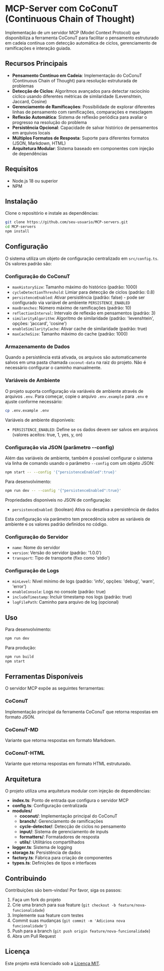 # MCP-Server com CoConuT (Continuous Chain of Thought)

Implementação de um servidor MCP (Model Context Protocol) que disponibiliza a ferramenta CoConuT para facilitar o pensamento estruturado em cadeia contínua com detecção automática de ciclos, gerenciamento de ramificações e interação guiada.

## Recursos Principais

- **Pensamento Contínuo em Cadeia**: Implementação do CoConuT (Continuous Chain of Thought) para resolução estruturada de problemas
- **Detecção de Ciclos**: Algoritmos avançados para detectar raciocínio cíclico usando diferentes métricas de similaridade (Levenshtein, Jaccard, Cosine)
- **Gerenciamento de Ramificações**: Possibilidade de explorar diferentes linhas de pensamento com ramificações, comparações e mesclagem
- **Reflexão Automática**: Sistema de reflexão periódica para avaliar o progresso na resolução do problema
- **Persistência Opcional**: Capacidade de salvar histórico de pensamentos em arquivos locais
- **Múltiplos Formatos de Resposta**: Suporte para diferentes formatos (JSON, Markdown, HTML)
- **Arquitetura Modular**: Sistema baseado em componentes com injeção de dependências

## Requisitos

- Node.js 18 ou superior
- NPM

## Instalação

Clone o repositório e instale as dependências:

```bash
git clone https://github.com/seu-usuario/MCP-servers.git
cd MCP-servers
npm install
```

## Configuração

O sistema utiliza um objeto de configuração centralizado em `src/config.ts`. Os valores padrão são:

### Configuração do CoConuT
- `maxHistorySize`: Tamanho máximo do histórico (padrão: 1000)
- `cycleDetectionThreshold`: Limiar para detecção de ciclos (padrão: 0.8)
- `persistenceEnabled`: Ativar persistência (padrão: false) - pode ser configurado via variável de ambiente `PERSISTENCE_ENABLED`
- `maxBranches`: Número máximo de ramificações (padrão: 10)
- `reflectionInterval`: Intervalo de reflexão em pensamentos (padrão: 3)
- `similarityAlgorithm`: Algoritmo de similaridade (padrão: 'levenshtein', opções: 'jaccard', 'cosine')
- `enableSimilarityCache`: Ativar cache de similaridade (padrão: true)
- `maxCacheSize`: Tamanho máximo do cache (padrão: 1000)

### Armazenamento de Dados

Quando a persistência está ativada, os arquivos são automaticamente salvos em uma pasta chamada `coconut-data` na raiz do projeto. Não é necessário configurar o caminho manualmente.

### Variáveis de Ambiente

O projeto suporta configuração via variáveis de ambiente através de arquivos `.env`. Para começar, copie o arquivo `.env.example` para `.env` e ajuste conforme necessário:

```bash
cp .env.example .env
```

Variáveis de ambiente disponíveis:
- `PERSISTENCE_ENABLED`: Define se os dados devem ser salvos em arquivos (valores aceitos: true, 1, yes, y, on)

### Configuração via JSON (parâmetro --config)

Além das variáveis de ambiente, também é possível configurar o sistema via linha de comando usando o parâmetro `--config` com um objeto JSON:

```bash
npm start -- --config '{"persistenceEnabled":true}'
```

Para desenvolvimento:

```bash
npm run dev -- --config '{"persistenceEnabled":true}'
```

Propriedades disponíveis no JSON de configuração:
- `persistenceEnabled`: (boolean) Ativa ou desativa a persistência de dados

Esta configuração via parâmetro tem precedência sobre as variáveis de ambiente e os valores padrão definidos no código.

### Configuração do Servidor
- `name`: Nome do servidor
- `version`: Versão do servidor (padrão: '1.0.0')
- `transport`: Tipo de transporte (fixo como 'stdio')

### Configuração de Logs
- `minLevel`: Nível mínimo de logs (padrão: 'info', opções: 'debug', 'warn', 'error')
- `enableConsole`: Logs no console (padrão: true)
- `includeTimestamp`: Incluir timestamp nos logs (padrão: true)
- `logFilePath`: Caminho para arquivo de log (opcional)

## Uso

Para desenvolvimento:

```bash
npm run dev
```

Para produção:

```bash
npm run build
npm start
```

## Ferramentas Disponíveis

O servidor MCP expõe as seguintes ferramentas:

### CoConuT

Implementação principal da ferramenta CoConuT que retorna respostas em formato JSON.

### CoConuT-MD

Variante que retorna respostas em formato Markdown.

### CoConuT-HTML

Variante que retorna respostas em formato HTML estruturado.

## Arquitetura

O projeto utiliza uma arquitetura modular com injeção de dependências:

- **index.ts**: Ponto de entrada que configura o servidor MCP
- **config.ts**: Configuração centralizada
- **modules/**
  - **coconut/**: Implementação principal do CoConuT
  - **branch/**: Gerenciamento de ramificações
  - **cycle-detector/**: Detecção de ciclos no pensamento
  - **input/**: Sistema de gerenciamento de inputs
  - **formatters/**: Formatadores de resposta
  - **utils/**: Utilitários compartilhados
- **logger.ts**: Sistema de logging
- **storage.ts**: Persistência de dados
- **factory.ts**: Fábrica para criação de componentes
- **types.ts**: Definições de tipos e interfaces

## Contribuindo

Contribuições são bem-vindas! Por favor, siga os passos:

1. Faça um fork do projeto
2. Crie uma branch para sua feature (`git checkout -b feature/nova-funcionalidade`)
3. Implemente sua feature com testes
4. Commit suas mudanças (`git commit -m 'Adiciona nova funcionalidade'`)
5. Push para a branch (`git push origin feature/nova-funcionalidade`)
6. Abra um Pull Request

## Licença

Este projeto está licenciado sob a [Licença MIT](LICENSE). 